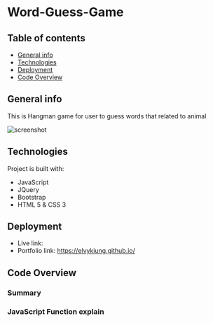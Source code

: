 # Word-Guess-Game

## Table of contents

- [General info](#general-info)
- [Technologies](#technologies)
- [Deployment](#Deployment)
- [Code Overview](#Code-Overview)

## General info

This is Hangman game for user to guess words that related to animal

![screenshot]()

## Technologies

Project is built with:

- JavaScript
- JQuery
- Bootstrap
- HTML 5 & CSS 3

## Deployment

- Live link: 
- Portfolio link: https://elvykiung.github.io/

## Code Overview

### Summary



### JavaScript Function explain
